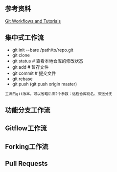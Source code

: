 ## 参考资料
[Git Workflows and Tutorials](https://github.com/oldratlee/translations/tree/master/git-workflows-and-tutorials)

## 集中式工作流
- git init --bare /path/to/repo.git
- git clone
- git status # 查看本地仓库的修改状态
- git add # 暂存文件
- git commit # 提交文件
- git rebase
- git push (git push origin master)
```
主流的git版本，可以省略后面2个参数：远程仓库别名、推送分支
```


## 功能分支工作流


## Gitflow工作流


## Forking工作流


## Pull Requests


